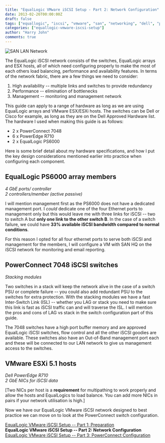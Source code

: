 ```yaml
---
title: "EqualLogic VMware iSCSI Setup - Part 2: Network Configuration"
date: 2013-02-26T00:00:00Z
draft: false
tags: ["equallogic", "iscsi", "vmware", "san", "networking", "dell", "powerconnect"]
categories: ["equallogic-vmware-iscsi-setup"]
author: "Harry John"
comments: true
---
```


![SAN LAN Network](/images/SAN-LAN-Network-e1361849167569.png)

The EqualLogic iSCSI network consists of the switches, EqualLogic arrays and ESX hosts, all of which need configuring properly to make the most of each others load balancing, performance and availability features. In terms of the network fabric, there are a few things we need to consider:

1. High availability -- multiple links and switches to provide redundancy
2. Performance -- elimination of bottlenecks
3. Management -- monitoring and management network

This guide can apply to a range of hardware as long as we are using EqualLogic arrays and VMware ESX/ESXi hosts. The switches can be Dell or Cisco for example, as long as they are on the Dell Approved Hardware list. The hardware I used when making this guide is as follows:

- 2 x PowerConnect 7048
- 6 x PowerEdge R710
- 2 x EqualLogic PS6000

Here is some brief detail about my hardware specifications, and how I put the key design considerations mentioned earlier into practice when configuring each component.

## EqualLogic PS6000 array members

*4 GbE ports/ controller*  
*2 controllers/member (active passive)*

I will mention management first as the PS6000 does not have a dedicated management port. I *could* dedicate one of the four Ethernet ports to management only but this would leave me with three links for iSCSI -- two to switch A but **only one link to the other switch B**. In the case of a switch failure, we could have **33% available iSCSI bandwidth compared to normal conditions**.

For this reason I opted for all four ethernet ports to serve both iSCSI and management for the members, I will configure a VM with SAN HQ on the iSCSI network for monitoring and email reporting.

## PowerConnect 7048 iSCSI switches

*Stacking modules*

Two switches in a stack will keep the network alive in the case of a switch PSU or complete failure -- you could also add redundant PSU to the switches for extra protection. With the stacking modules we have a fast Inter-Switch Link (ISL) -- whether you LAG or stack you need to make sure this link is fast as iSCSI traffic can and will traverse the ISL. I will mention the pros and cons of LAG vs stack in the switch configuration part of this guide.

The 7048 switches have a high port buffer memory and are approved EqualLogic iSCSI switches, flow control and all the other iSCSI goodies are available. These switches also have an Out-of-Band management port each and these will be connected to our LAN network to give us management access to the switches.

## VMware ESXi 5.1 hosts

*Dell PowerEdge R710*  
*2 GbE NICs for iSCSI data*

[Two NICs per host is a **requirement** for multipathing to work properly and allow the hosts and EqualLogics to load balance. You can add more NICs in pairs if your network utilisation is high.]

Now we have our EqualLogic VMware iSCSI network designed to best practice we can move on to look at the PowerConnect switch configuration.

[EqualLogic VMware iSCSI Setup -- Part 1: Preparation](/posts/equallogic-vmware-iscsi-setup-part-1-preparation/)  
**EqualLogic VMware iSCSI Setup -- Part 2: Network Configuration**  
[EqualLogic VMware iSCSI Setup -- Part 3: PowerConnect Configuration](/posts/equallogic-vmware-iscsi-setup-part-3-powerconnect-configuration/) 
